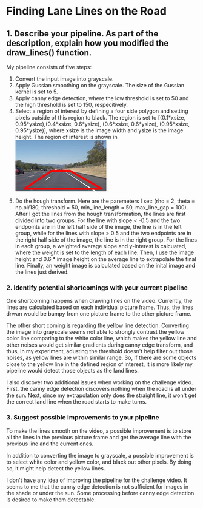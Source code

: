 # **Finding Lane Lines on the Road**

## 1. Describe your pipeline. As part of the description, explain how you modified the draw_lines() function.
My pipeline consists of five steps:
1. Convert the input image into grayscale.
2. Apply Gussian smoothing on the grayscale. The size of the Gussian kernel is set to 5.
3. Apply canny edge detection, where the low threshold is set to 50 and the high threshold is set to 150, respecitively.
4. Select a region of interest by defining a four side polygon and setting pixels outside of this region to black. The region is set to [(0.1\*xsize, 0.95\*ysize),(0.4\*xsize, 0.6\*ysize), (0.6\*xsize, 0.6\*ysize), (0.95\*xsize, 0.95\*ysize)], where xsize is the image width and ysize is the image height. The region of interest is shown in 
![region_image][region.jpg].

[region.jpg]: ./examples/region.jpg "region of interest"

5. Do the hough transform. Here are the paremeters I set: (rho = 2, theta = np.pi/180, threshold = 50, min_line_length = 50, max_line_gap = 100). After I got the lines from the hough transformation, the lines are first divided into two groups. For the line with slope < -0.5 and the two endpoints are in the left half side of the image, the line is in the left group, while for the lines with slope > 0.5 and the two endpoints are in the right half side of the image, the line is in the right group. For the lines in each group, a weighted average slope and y-interest is calcuated, where the weight is set to the length of each line. Then, I use the image height and 0.6 * image height on the average line to extrapolate the final line. Finally, an weight image is calculated based on the inital image and the lines just derived.

### 2. Identify potential shortcomings with your current pipeline
One shortcoming happens when drawing lines on the video. Currently, the lines are calculated based on each individual picture frame. Thus, the lines drwan would be bumpy from one picture frame to the other picture frame. 

The other short coming is regarding the yellow line detection. Converting the image into grayscale seems not able to strongly contrast the yellow color line comparing to the white color line, which makes the yellow line and other noises would get similar gradients during canny edge transform, and thus, in my experiment, adusting the threshold doesn't help filter out those noises, as yellow lines are within similar range. So, if there are some objects close to the yellow line in the defined region of interest, it is more likely my pipeline would detect those objects as the land lines.

I also discover two additional issues when working on the challenge video. First, the canny edge detection discovers nothing when the road is all under the sun. Next, since my extrapolation only does the straight line, it won't get the correct land line when the road starts to make turns. 

### 3. Suggest possible improvements to your pipeline
To make the lines smooth on the video, a possible improvement is to store all the lines in the previous picture frame and get the average line with the previous line and the current ones. 

In addition to converting the image to grayscale, a possible improvement is to select white color and yellow color, and black out other pixels. By doing so, it might help detect the yellow lines.

I don't have any idea of improving the pipeline for the challenge video. It seems to me that the canny edge detection is not sufficient for images in the shade or under the sun. Some processing before canny edge detection is desired to make them detectable.